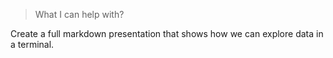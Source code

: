 > What I can help with?

Create a full markdown presentation that shows how we can explore data in a terminal.